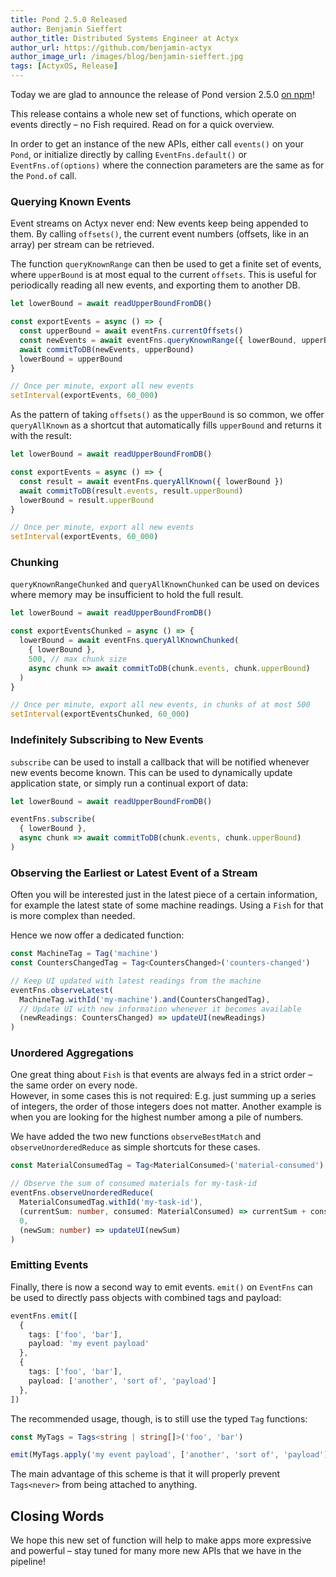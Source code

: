 ```yaml
---
title: Pond 2.5.0 Released
author: Benjamin Sieffert
author_title: Distributed Systems Engineer at Actyx
author_url: https://github.com/benjamin-actyx
author_image_url: /images/blog/benjamin-sieffert.jpg
tags: [ActyxOS, Release]
---
```


Today we are glad to announce the release of Pond version 2.5.0 [on npm](https://www.npmjs.com/package/@actyx/pond)!

This release contains a whole new set of functions, which operate on events directly – no Fish required.
Read on for a quick overview.

<!-- truncate -->

In order to get an instance of the new APIs, either call `events()` on your `Pond`,
or initialize directly by calling `EventFns.default()` or `EventFns.of(options)` where the connection parameters are the same as for the `Pond.of` call.

### Querying Known Events

Event streams on Actyx never end: New events keep being appended to them.
By calling `offsets()`, the current event numbers (offsets, like in an array) per stream can be retrieved.

The function `queryKnownRange` can then be used to get a finite set of events, where `upperBound` is at most equal to the current `offsets`.
This is useful for periodically reading all new events, and exporting them to another DB.

```ts
let lowerBound = await readUpperBoundFromDB()

const exportEvents = async () => {
  const upperBound = await eventFns.currentOffsets()
  const newEvents = await eventFns.queryKnownRange({ lowerBound, upperBound })
  await commitToDB(newEvents, upperBound)
  lowerBound = upperBound
}

// Once per minute, export all new events
setInterval(exportEvents, 60_000)
```

As the pattern of taking `offsets()` as the `upperBound` is so common,  we offer `queryAllKnown` as a shortcut that automatically fills `upperBound` and returns it with the result:

```ts
let lowerBound = await readUpperBoundFromDB()

const exportEvents = async () => {
  const result = await eventFns.queryAllKnown({ lowerBound })
  await commitToDB(result.events, result.upperBound)
  lowerBound = result.upperBound
}

// Once per minute, export all new events
setInterval(exportEvents, 60_000)
```

### Chunking

`queryKnownRangeChunked` and `queryAllKnownChunked` can be used on devices where memory may be insufficient to hold the full result.

```ts
let lowerBound = await readUpperBoundFromDB()

const exportEventsChunked = async () => {
  lowerBound = await eventFns.queryAllKnownChunked(
    { lowerBound },
    500, // max chunk size
    async chunk => await commitToDB(chunk.events, chunk.upperBound)
  )
}

// Once per minute, export all new events, in chunks of at most 500
setInterval(exportEventsChunked, 60_000)
```

### Indefinitely Subscribing to New Events

`subscribe` can be used to install a callback that will be notified whenever new events become known.
This can be used to dynamically update application state, or simply run a continual export of data:

```ts
let lowerBound = await readUpperBoundFromDB()

eventFns.subscribe(
  { lowerBound },
  async chunk => await commitToDB(chunk.events, chunk.upperBound)
)
```

### Observing the Earliest or Latest Event of a Stream

Often you will be interested just in the latest piece of a certain information, for example the latest state of some machine readings.
Using a `Fish` for that is more complex than needed.

Hence we now offer a dedicated function:

```ts
const MachineTag = Tag('machine')
const CountersChangedTag = Tag<CountersChanged>('counters-changed')

// Keep UI updated with latest readings from the machine
eventFns.observeLatest(
  MachineTag.withId('my-machine').and(CountersChangedTag),
  // Update UI with new information whenever it becomes available
  (newReadings: CountersChanged) => updateUI(newReadings)
)
```

### Unordered Aggregations

One great thing about `Fish` is that events are always fed in a strict order – the same order on every node.  
However, in some cases this is not required: E.g. just summing up a series of integers, the order of those integers does not matter.
Another example is when you are looking for the highest number among a pile of numbers.

We have added the two new functions `observeBestMatch` and `observeUnorderedReduce` as simple shortcuts for these cases.

```ts
const MaterialConsumedTag = Tag<MaterialConsumed>('material-consumed')

// Observe the sum of consumed materials for my-task-id
eventFns.observeUnorderedReduce(
  MaterialConsumedTag.withId('my-task-id'),
  (currentSum: number, consumed: MaterialConsumed) => currentSum + consumed.amount,
  0,
  (newSum: number) => updateUI(newSum)
)
```

### Emitting Events

Finally, there is now a second way to emit events. `emit()` on `EventFns` can be used to directly pass objects with combined tags and payload:

```ts
eventFns.emit([
  {
    tags: ['foo', 'bar'],
    payload: 'my event payload'
  },
  {
    tags: ['foo', 'bar'],
    payload: ['another', 'sort of', 'payload']
  },
])
```

The recommended usage, though, is to still use the typed `Tag` functions:

```ts
const MyTags = Tags<string | string[]>('foo', 'bar')

emit(MyTags.apply('my event payload', ['another', 'sort of', 'payload']))
```

The main advantage of this scheme is that it will properly prevent `Tags<never>` from being attached to anything.

## Closing Words

We hope this new set of function will help to make apps more expressive and powerful – stay tuned for many more new APIs that we have in the pipeline!

<!-- TODO: Link to our detailed docs once they are written -->
